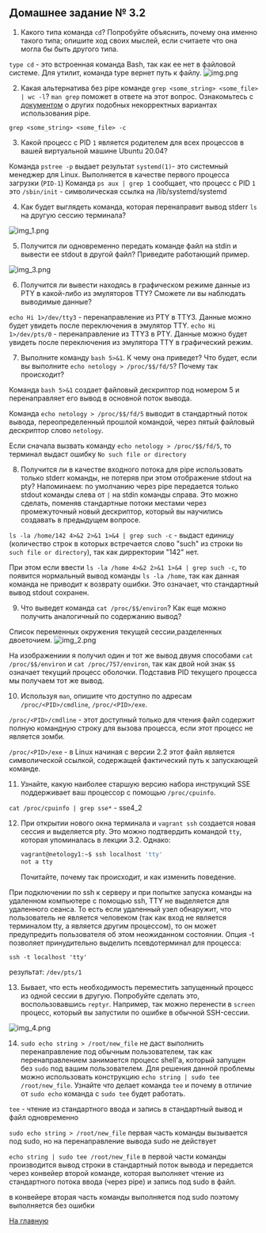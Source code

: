 ## Домашнее задание № 3.2

1. Какого типа команда `cd`? Попробуйте объяснить, почему она именно такого типа; опишите ход своих мыслей, если считаете что она могла бы быть другого типа.

`type cd` -  это встроенная команда Bash, так как ее нет в файловой системе. Для утилит, команда type вернет путь к файлу. 
![img.png](img.png)

2. Какая альтернатива без pipe команде `grep <some_string> <some_file> | wc -l`? `man grep` поможет в ответе на этот вопрос. Ознакомьтесь с [документом](http://www.smallo.ruhr.de/award.html) о других подобных некорректных вариантах использования pipe.

`grep <some_string> <some_file> -c`


3. Какой процесс с PID `1` является родителем для всех процессов в вашей виртуальной машине Ubuntu 20.04?

Команда `pstree -p` выдает результат `systemd(1)`- это системный менеджер для Linux. Выполняется в качестве первого процесса загрузки (`PID-1`) 
Команда `ps aux | grep 1` сообщает, что процесс с PID `1` это `/sbin/init` - символическая ссылка на /lib/systemd/systemd

4. Как будет выглядеть команда, которая перенаправит вывод stderr `ls` на другую сессию терминала?

![img_1.png](img_1.png)

5. Получится ли одновременно передать команде файл на stdin и вывести ее stdout в другой файл? Приведите работающий пример.
 
![img_3.png](img_3.png)

6. Получится ли вывести находясь в графическом режиме данные из PTY в какой-либо из эмуляторов TTY? Сможете ли вы наблюдать выводимые данные?
 
`echo Hi 1>/dev/tty3` - перенаправление из PTY в TTY3. Данные можно будет увидеть после переключения в эмулятор TTY.
`echo Hi 1>/dev/pts/0` - перенаправление из TTY3 в PTY. Данные можно будет увидеть после переключения из эмулятора TTY в графический режим.

7. Выполните команду `bash 5>&1`. К чему она приведет? Что будет, если вы выполните `echo netology > /proc/$$/fd/5`? Почему так происходит?
 
Команда `bash 5>&1` создает файловый дескриптор под номером 5 и перенаправляет его вывод в основной поток вывода.

Команда `echo netology > /proc/$$/fd/5` выводит в стандартный поток вывода, переопределенный прошлой командой, через пятый файловый дескриптор слово `netology`.

Если сначала вызвать команду `echo netology > /proc/$$/fd/5`, то терминал выдаст ошибку `No such file or directory`

8. Получится ли в качестве входного потока для pipe использовать только stderr команды, не потеряв при этом отображение stdout на pty? 
Напоминаем: по умолчанию через pipe передается только stdout команды слева от `|` на stdin команды справа.
Это можно сделать, поменяв стандартные потоки местами через промежуточный новый дескриптор, который вы научились создавать в предыдущем вопросе.

`ls -la /home/142 4>&2 2>&1 1>&4 | grep such -с` - выдаст единицу (количество строк в которых встречается слово "such" из строки `No such file or directory`), 
так как дирректории "142" нет. 

При этом если ввести `ls -la /home 4>&2 2>&1 1>&4 | grep such -с`, то появится нормальный вывод команды `ls -la /home`, 
так как данная команда не приводит к возврату ошибки. Это означает, что стандартный вывод stdout сохранен. 

9. Что выведет команда `cat /proc/$$/environ`? Как еще можно получить аналогичный по содержанию вывод?
 
Список переменных окружения текущей сессии,разделенных двоеточием.
![img_2.png](img_2.png)

На изображениии я получил один и тот же вывод двумя способами `cat /proc/$$/environ` и `cat /proc/757/environ`, 
так как двой ной знак `$$` означает текущий процесс оболочки. Подставив PID текущего процесса мы получаем тот же вывод.

10. Используя `man`, опишите что доступно по адресам `/proc/<PID>/cmdline`, `/proc/<PID>/exe`.
 
`/proc/<PID>/cmdline` - этот доступный только для чтения файл содержит полную командную строку для вызова процесса, если этот процесс не является зомби.

`/proc/<PID>/exe` - в Linux начиная с версии 2.2 этот файл является символической ссылкой, содержащей фактический путь к запускающей команде.
 
11. Узнайте, какую наиболее старшую версию набора инструкций SSE поддерживает ваш процессор с помощью `/proc/cpuinfo`.
 
`cat /proc/cpuinfo | grep sse*` - sse4_2

 12. При открытии нового окна терминала и `vagrant ssh` создается новая сессия и выделяется pty. Это можно подтвердить командой `tty`, 
которая упоминалась в лекции 3.2. Однако:

     ```bash
     vagrant@netology1:~$ ssh localhost 'tty'
     not a tty
     ```

     Почитайте, почему так происходит, и как изменить поведение.

При подключении по ssh к серверу и при попытке запуска команды на удаленном компьютере с помощью ssh, 
TTY не выделяется для удаленного сеанса. То есть если удаленный узел обнаружит, что пользователь не является человеком (так как 
вход не является терминалом tty, а является другим процессом), то он может предупредить пользователя об этом неожиданном состоянии.
Опция -t позволяет принудительно выделить псевдотерминал для процесса: 

`ssh -t localhost 'tty'`

результат:
`/dev/pts/1`

13. Бывает, что есть необходимость переместить запущенный процесс из одной сессии в другую. 
Попробуйте сделать это, воспользовавшись `reptyr`. Например, так можно перенести в `screen` 
процесс, который вы запустили по ошибке в обычной SSH-сессии.

![img_4.png](img_4.png)

14. `sudo echo string > /root/new_file` не даст выполнить перенаправление под обычным пользователем, 
так как перенаправлением занимается процесс shell'а, который запущен без `sudo` под вашим пользователем. 
Для решения данной проблемы можно использовать конструкцию `echo string | sudo tee /root/new_file`. 
Узнайте что делает команда `tee` и почему в отличие от `sudo echo` команда с `sudo tee` будет работать.

`tee` - чтение из стандартного ввода и запись в стандартный вывод и файл одновременно

`sudo echo string > /root/new_file`
первая часть команды вызывается под sudo, но на перенаправление вывода sudo не действует

`echo string | sudo tee /root/new_file`
в первой части команды производится вывод строки в стандартный поток вывода и передается через конвейер второй команде,
которая выполняет чтение из стандартного потока ввода (через pipe) и запись под sudo в файл.

в конвейере вторая часть команды выполняется под sudo поэтому выполняется без ошибки

[На главную](README.md)
